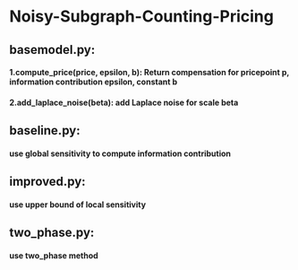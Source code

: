 # Noisy-Subgraph-Counting-Pricing
## basemodel.py:
#### 1.compute_price(price, epsilon, b): Return compensation for pricepoint p, information contribution epsilon, constant b
#### 2.add_laplace_noise(beta): add Laplace noise for scale beta
## baseline.py: 
#### use global sensitivity to compute information contribution
## improved.py:
#### use upper bound of local sensitivity
## two_phase.py:
#### use two_phase method

